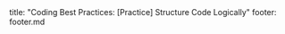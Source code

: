 <frontmatter>
title: "Coding Best Practices: [Practice] Structure Code Logically"
footer: footer.md
</frontmatter>

<include src="unit-inPage-asFlat.md" boilerplate />
